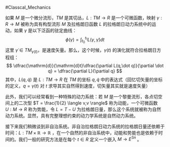 #Classcal_Mechanics 

如果 $M$ 是一个微分流形，$TM$ 是其切丛，$L: TM \rightarrow R$ 是一个可微函数，映射 $\gamma : R \rightarrow M$ 被称为具有构型流形 $M$ 及拉格朗日函数 $L$ 的拉格朗日动力系统中的运动，如果 $\gamma$ 是以下泛函的驻定曲线：
$$
\phi(\gamma) = \int_{t_{0}}^{t_{1}} L(\gamma ,\dot \gamma ) dt 
$$
这里 $\dot \gamma \in TM_{\gamma (t)}$，是速度矢量。那么，这个时候，$\gamma (t)$ 的演化就符合拉格朗日方程组：
$$
\dfrac{\mathrm{d}}{\mathrm{d}t}\dfrac{\partial L(q,\dot q)}{\partial \dot q} = \dfrac{\partial L}{\partial q}
$$
其中，$L(q,\dot q)$ 是 $L : TM \rightarrow R$ 在 $TM$ 的坐标 $q,\dot q$ 中的表达式（回忆切矢量的坐标的定义，$q = \gamma(t)$ 对 $t$ 求导其实自然得到速度，切矢量其实就是速度矢量） 

此外，我们可以经常看到一种特殊的动力系统：若 $M$ 是一个黎曼流形，各点切空间上的二次型 $T = \frac{1}{2} \langle  v,v \rangle$ 称为动能，一个可微函数 $U : M \rightarrow R$ 称为势能，令 $L = T - U$ 为拉格朗日量，那么这个系统就被称为自然动力系统。显然，具有完整理想约束的动力学系统是自然动力系统。

接下来我们稍微谈到非自治系统。非自治拉格朗日动力系统的拉格朗日量还依赖于时间：$L  : TM  \times \mathbb{R} \rightarrow  \mathbb{R}$ ，在一个自然的非自治系统中，动能和势能也是依赖于时间的。我们一般的研究方法是在每个 $t \in R$ 定义一个嵌入 $M \rightarrow E^{3n}$ 。












